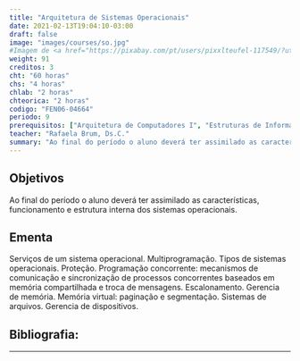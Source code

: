 ```yaml
---
title: "Arquitetura de Sistemas Operacionais"
date: 2021-02-13T19:04:10-03:00
draft: false
image: "images/courses/so.jpg"
#Imagem de <a href="https://pixabay.com/pt/users/pixxlteufel-117549/?utm_source=link-attribution&amp;utm_medium=referral&amp;utm_campaign=image&amp;utm_content=4493783">PixxlTeufel</a> por <a href="https://pixabay.com/pt/?utm_source=link-attribution&amp;utm_medium=referral&amp;utm_campaign=image&amp;utm_content=4493783">Pixabay</a>
weight: 91
creditos: 3
cht: "60 horas"
chs: "4 horas"
chlab: "2 horas"
chteorica: "2 horas"
codigo: "FEN06-04664"
periodo: 9
prerequisitos: ["Arquitetura de Computadores I", "Estruturas de Informação I"]
teacher: "Rafaela Brum, Ds.C."
summary: "Ao final do período o aluno deverá ter assimilado as características, funcionamento e estrutura interna dos sistemas operacionais."
---
```

## Objetivos
Ao final do período o aluno deverá ter assimilado as características, funcionamento e estrutura interna dos sistemas operacionais.

## Ementa
Serviços de um sistema operacional. Multiprogramação. Tipos de sistemas operacionais. Proteção. Programação concorrente: mecanismos de comunicação e sincronização de processos concorrentes baseados em memória compartilhada e troca de mensagens. Escalonamento. Gerencia de memória. Memória virtual: paginação e segmentação. Sistemas de arquivos. Gerencia de dispositivos.

## Bibliografia:

---
